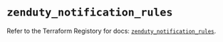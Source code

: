# `zenduty_notification_rules`

Refer to the Terraform Registory for docs: [`zenduty_notification_rules`](https://www.terraform.io/docs/providers/zenduty/r/notification_rules).

